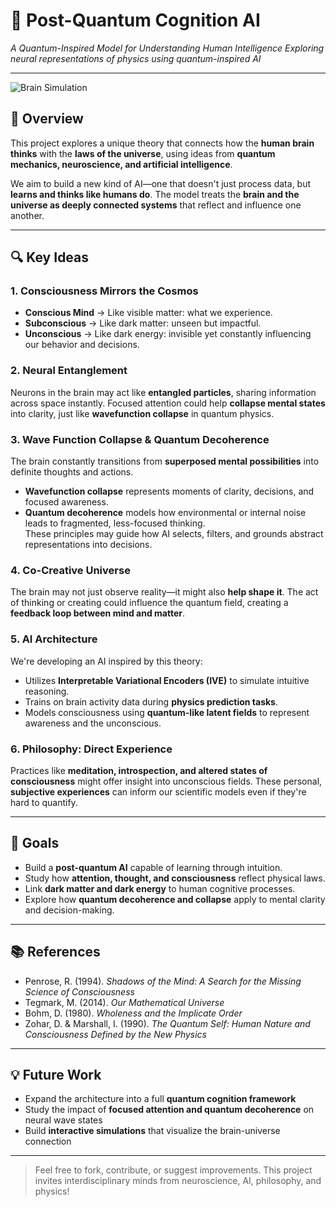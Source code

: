# 🧠 Post-Quantum Cognition AI  
*A Quantum-Inspired Model for Understanding Human Intelligence*
*Exploring neural representations of physics using quantum-inspired AI* 

---

![Brain Simulation](https://media2.giphy.com/media/v1.Y2lkPTc5MGI3NjExOW1jZWh5dDUyYnloZmdyeHNwZTFvajg4YW1wcmNqZmFkNzl0N2t1biZlcD12MV9pbnRlcm5hbF9naWZfYnlfaWQmY3Q9Zw/l41lJ8ywG1ncm9FXW/giphy.gif)  

## 🌌 Overview  
This project explores a unique theory that connects how the **human brain thinks** with the **laws of the universe**, using ideas from **quantum mechanics, neuroscience, and artificial intelligence**.

We aim to build a new kind of AI—one that doesn't just process data, but **learns and thinks like humans do**. The model treats the **brain and the universe as deeply connected systems** that reflect and influence one another.

---

## 🔍 Key Ideas  

### 1. Consciousness Mirrors the Cosmos  
- **Conscious Mind** → Like visible matter: what we experience.  
- **Subconscious** → Like dark matter: unseen but impactful.  
- **Unconscious** → Like dark energy: invisible yet constantly influencing our behavior and decisions.  

### 2. Neural Entanglement  
Neurons in the brain may act like **entangled particles**, sharing information across space instantly. Focused attention could help **collapse mental states** into clarity, just like **wavefunction collapse** in quantum physics.

### 3. Wave Function Collapse & Quantum Decoherence  
The brain constantly transitions from **superposed mental possibilities** into definite thoughts and actions.  
- **Wavefunction collapse** represents moments of clarity, decisions, and focused awareness.  
- **Quantum decoherence** models how environmental or internal noise leads to fragmented, less-focused thinking.  
These principles may guide how AI selects, filters, and grounds abstract representations into decisions.

### 4. Co-Creative Universe  
The brain may not just observe reality—it might also **help shape it**. The act of thinking or creating could influence the quantum field, creating a **feedback loop between mind and matter**.

### 5. AI Architecture  
We're developing an AI inspired by this theory:
- Utilizes **Interpretable Variational Encoders (IVE)** to simulate intuitive reasoning.  
- Trains on brain activity data during **physics prediction tasks**.  
- Models consciousness using **quantum-like latent fields** to represent awareness and the unconscious.

### 6. Philosophy: Direct Experience  
Practices like **meditation, introspection, and altered states of consciousness** might offer insight into unconscious fields. These personal, **subjective experiences** can inform our scientific models even if they're hard to quantify.

---

## 🎯 Goals  
- Build a **post-quantum AI** capable of learning through intuition.  
- Study how **attention, thought, and consciousness** reflect physical laws.  
- Link **dark matter and dark energy** to human cognitive processes.  
- Explore how **quantum decoherence and collapse** apply to mental clarity and decision-making.

---

## 📚 References  
- Penrose, R. (1994). *Shadows of the Mind: A Search for the Missing Science of Consciousness*  
- Tegmark, M. (2014). *Our Mathematical Universe*  
- Bohm, D. (1980). *Wholeness and the Implicate Order*  
- Zohar, D. & Marshall, I. (1990). *The Quantum Self: Human Nature and Consciousness Defined by the New Physics*  

---

## 💡 Future Work  
- Expand the architecture into a full **quantum cognition framework**  
- Study the impact of **focused attention and quantum decoherence** on neural wave states  
- Build **interactive simulations** that visualize the brain-universe connection  

---

> Feel free to fork, contribute, or suggest improvements. This project invites interdisciplinary minds from neuroscience, AI, philosophy, and physics!
  


